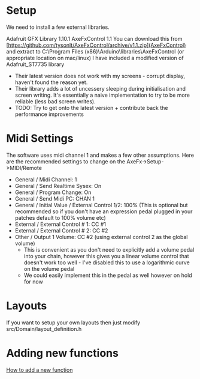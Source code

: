 # Setup
We need to install a few external libraries.

Adafruit GFX Library 1.10.1
AxeFxControl 1.1 
You can download this from [https://github.com/tysonlt/AxeFxControl/archive/v1.1.zip](AxeFxControl) and extract to C:\Program Files (x86)\Arduino\libraries\AxeFxControl (or appropriate location on mac/linux)
I have included a modified version of Adafruit_ST7735 library
* Their latest version does not work with my screens - corrupt display, haven't found the reason yet.
* Their library adds a lot of uncessery sleeping during initialisation and screen writing. It's essentially a naive implementation to try to be more reliable (less bad screen writes).
 * TODO: Try to get onto the latest version + contribute back the performance improvements

# Midi Settings 
The software uses midi channel 1 and makes a few other assumptions. Here are the recommended settings to change on the AxeFx->Setup->MIDI/Remote
* General / Midi Channel: 1
* General / Send Realtime Sysex: On
* General / Program Change: On
* General / Send Midi PC: CHAN 1
* General / Initial Value / External Control 1/2: 100% (This is optional but recommended so if you don't have an expression pedal plugged in your patches default to 100% volume etc)
* External / External Control # 1: CC #1
* External / External Control # 2: CC #2
* Other / Output 1 Volume: CC #2 (using external control 2 as the global volume)
  * This is convenient as you don't need to explicitly add a volume pedal into your chain, however this gives you a linear volume control that doesn't work too well - I've disabled this to use a logarithmic curve on the volume pedal
  * We could easily implement this in the pedal as well however on hold for now

# Layouts
If you want to setup your own layouts then just modify src/Domain/layout_definition.h 

# Adding new functions
[How to add a new function](docs/new_function.md)

